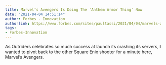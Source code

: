 ```yaml
---
title: Marvel’s Avengers Is Doing The ‘Anthem Armor Thing’ Now
date: "2021-04-04 14:51:14"
author: Forbes - Innovation
authorlink: https://www.forbes.com/sites/paultassi/2021/04/04/marvels-avengers-is-doing-the-anthem-armor-thing-now/
tags:
- Forbes-Innovation
---
```

As Outriders celebrates so much success at launch its crashing its servers, I wanted to pivot back to the other Square Enix shooter for a minute here, Marvel’s Avengers.